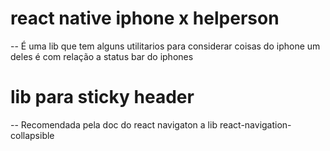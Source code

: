 # react native iphone x helperson
-- É uma lib que tem alguns utilitarios para considerar coisas do iphone um deles é com relação a status bar do iphones
# lib para sticky header
-- Recomendada pela doc do react navigaton a lib react-navigation-collapsible
